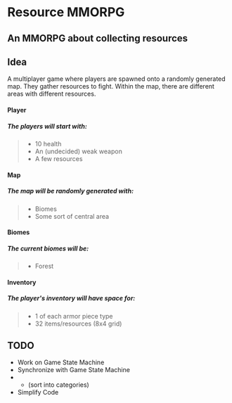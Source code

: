 Resource MMORPG
===============

An MMORPG about collecting resources
------------------------------------

Idea
----
A multiplayer game where players are spawned onto a randomly generated map. They gather resources to fight.
Within the map, there are different areas with different resources.
#### Player
##### The players will start with:
> * 10 health
> * An (undecided) weak weapon
> * A few resources

#### Map
##### The map will be randomly generated with:
> * Biomes
> * Some sort of central area

#### Biomes
##### The current biomes will be:
> * Forest

#### Inventory
##### The player's inventory will have space for:
> * 1 of each armor piece type
> * 32 items/resources (8x4 grid)

TODO
----

* Work on Game State Machine
* Synchronize with Game State Machine
* * (sort into categories)
* Simplify Code
